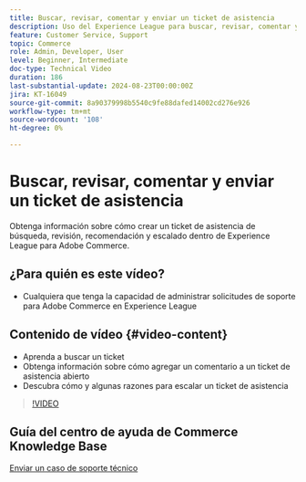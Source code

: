 ```yaml
---
title: Buscar, revisar, comentar y enviar un ticket de asistencia
description: Uso del Experience League para buscar, revisar, comentar y enviar un ticket de asistencia
feature: Customer Service, Support
topic: Commerce
role: Admin, Developer, User
level: Beginner, Intermediate
doc-type: Technical Video
duration: 186
last-substantial-update: 2024-08-23T00:00:00Z
jira: KT-16049
source-git-commit: 8a90379998b5540c9fe88dafed14002cd276e926
workflow-type: tm+mt
source-wordcount: '108'
ht-degree: 0%

---
```



# Buscar, revisar, comentar y enviar un ticket de asistencia

Obtenga información sobre cómo crear un ticket de asistencia de búsqueda, revisión, recomendación y escalado dentro de Experience League para Adobe Commerce.

## ¿Para quién es este vídeo?

* Cualquiera que tenga la capacidad de administrar solicitudes de soporte para Adobe Commerce en Experience League

## Contenido de vídeo {#video-content}

* Aprenda a buscar un ticket
* Obtenga información sobre cómo agregar un comentario a un ticket de asistencia abierto
* Descubra cómo y algunas razones para escalar un ticket de asistencia

>[!VIDEO](https://video.tv.adobe.com/v/3433076?learn=on)

## Guía del centro de ayuda de Commerce Knowledge Base

[Enviar un caso de soporte técnico](https://experienceleague.adobe.com/es/docs/commerce-knowledge-base/kb/help-center-guide/magento-help-center-user-guide#support-case)
